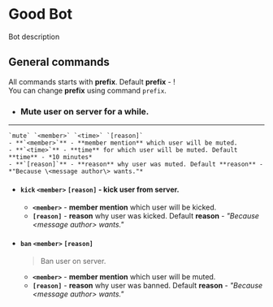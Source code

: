 # Good Bot
Bot description


## General commands
All commands starts with **prefix**. Default **prefix** - !  
You can change **prefix** using command `prefix`.

- ### Mute user on server for a while.
---
	`mute` `<member>` `<time>` `[reason]`  
	- **`<member>`** - **member mention** which user will be muted.  
	- **`<time>`** - **time** for which user will be muted. Default **time** - *10 minutes*  
	- **`[reason]`** - **reason** why user was muted. Default **reason** - *"Because \<message author\> wants."*

- #### `kick` `<member>` `[reason]` - kick user from server.  
	- **`<member>`** - **member mention** which user will be kicked.  
	- **`[reason]`** - **reason** why user was kicked. Default **reason** - *"Because \<message author\> wants."*

- #### `ban` `<member>` `[reason]`
	> Ban user on server.  
    - **`<member>`** - **member mention** which user will be muted.  
	- **`[reason]`** - **reason** why user was banned. Default **reason** - *"Because \<message author\> wants."*
